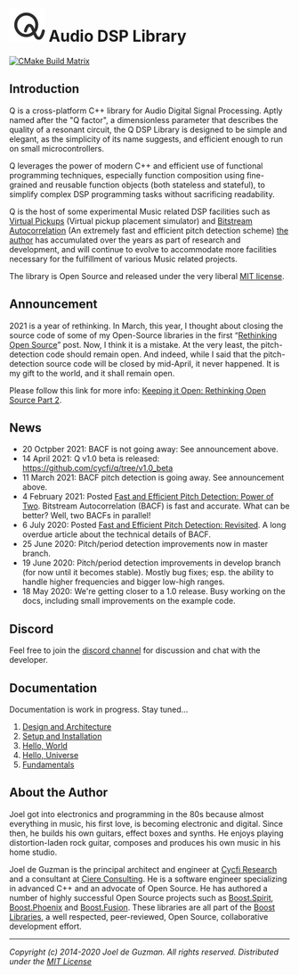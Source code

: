 # ![Q-Logo](docs/assets/images/q-logo-small.png) Audio DSP Library

[![CMake Build Matrix](https://github.com/cycfi/q/workflows/Build/badge.svg)](https://github.com/cycfi/q/actions?query=workflow%3ABuild)

## Introduction

Q is a cross-platform C++ library for Audio Digital Signal Processing. Aptly
named after the "Q factor", a dimensionless parameter that describes the
quality of a resonant circuit, the Q DSP Library is designed to be simple and
elegant, as the simplicity of its name suggests, and efficient enough to run
on small microcontrollers.

Q leverages the power of modern C++ and efficient use of functional
programming techniques, especially function composition using fine-grained
and reusable function objects (both stateless and stateful), to simplify
complex DSP programming tasks without sacrificing readability.

Q is the host of some experimental Music related DSP facilities such as
[Virtual Pickups](http://tinyurl.com/y8cqt8jr) (Virtual pickup placement
simulator) and [Bitstream Autocorrelation](http://tinyurl.com/yb49zlld) (An
extremely fast and efficient pitch detection scheme) [the author](#jdeguzman)
has accumulated over the years as part of research and development, and will
continue to evolve to accommodate more facilities necessary for the
fulfillment of various Music related projects.

The library is Open Source and released under the very liberal [MIT
license](http://tinyurl.com/p6pekvo).

## Announcement

2021 is a year of rethinking. In March, this year, I thought about closing
the source code of some of my Open-Source libraries in the first
“[Rethinking Open Source][9]” post. Now, I think it is a mistake. At the
very least, the pitch-detection code should remain open. And indeed, while
I said that the pitch-detection source code will be closed by mid-April, it
never happened. It is my gift to the world, and it shall remain open.

Please follow this link for more info: [Keeping it Open: Rethinking Open Source Part 2][10].

## News

- 20 Octpber 2021: BACF is not going away: See announcement above.
- 14 April 2021: Q v1.0 beta is released: https://github.com/cycfi/q/tree/v1.0_beta
- 11 March 2021: BACF pitch detection is going away. See announcement above.
- 4 February 2021: Posted [Fast and Efficient Pitch Detection: Power of Two][7].
  Bitstream Autocorrelation (BACF) is fast and accurate. What can be better? Well,
  two BACFs in parallel!
- 6 July 2020: Posted [Fast and Efficient Pitch Detection: Revisited][1].
  A long overdue article about the technical details of BACF.
- 25 June 2020: Pitch/period detection improvements now in master branch.
- 19 June 2020: Pitch/period detection improvements in develop branch (for
  now until it becomes stable). Mostly bug fixes; esp. the ability to handle
  higher frequencies and bigger low-high ranges.
- 18 May 2020: We're getting closer to a 1.0 release. Busy working on the
  docs, including small improvements on the example code.

[1]: https://www.cycfi.com/2020/07/fast-and-efficient-pitch-detection-revisited

## Discord

Feel free to join the [discord channel](https://discord.gg/4MymV4EaY5) for
discussion and chat with the developer.

## Documentation

Documentation is work in progress. Stay tuned...

1. [Design and Architecture](docs/design.md)
2. [Setup and Installation](docs/setup.md)
3. [Hello, World](docs/hello_world.md)
4. [Hello, Universe](docs/hello_universe.md)
5. [Fundamentals](docs/fundamentals.md)

## <a name="jdeguzman"></a>About the Author

Joel got into electronics and programming in the 80s because almost
everything in music, his first love, is becoming electronic and digital.
Since then, he builds his own guitars, effect boxes and synths. He enjoys
playing distortion-laden rock guitar, composes and produces his own music in
his home studio.

Joel de Guzman is the principal architect and engineer at [Cycfi Research][1]
and a consultant at [Ciere Consulting][2]. He is a software engineer
specializing in advanced C++ and an advocate of Open Source. He has authored
a number of highly successful Open Source projects such as [Boost.Spirit][3],
[Boost.Phoenix][4] and [Boost.Fusion][5]. These libraries are all part of the
[Boost Libraries][6], a well respected, peer-reviewed, Open Source,
collaborative development effort.

[1]: https://www.cycfi.com/
[2]: https://ciere.com/
[3]: http://tinyurl.com/ydhotlaf
[4]: http://tinyurl.com/y6vkeo5t
[5]: http://tinyurl.com/ybn5oq9v
[6]: http://tinyurl.com/jubgged
[7]: https://bit.ly/3cFkR8E
[8]: https://www.boost.org/
[9]: https://www.cycfi.com/2021/03/rethinking-open-source/
[10]: https://www.cycfi.com/2021/10/keeping-it-open-rethinking-open-source-part-2/

---

*Copyright (c) 2014-2020 Joel de Guzman. All rights reserved.*
*Distributed under the [MIT License](https://opensource.org/licenses/MIT)*

